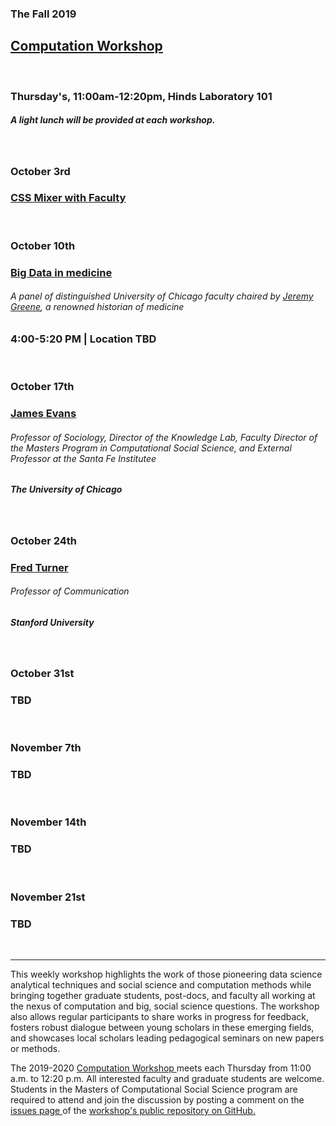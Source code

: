 
<h3 class=pfblock-header> The Fall 2019 </h3>
<h2 class=pfblock-header4> <a href="https://macss.uchicago.edu/content/computation-workshop"> Computation Workshop </a> </h2>
<br>
<h3 class=pfblock-header3> Thursday's, 11:00am-12:20pm, Hinds Laboratory 101 </h3>
<h5 class=pfblock-header3>A light lunch will be provided at each workshop.</h5>
<br>


<h3 class=pfblock-header4> October 3rd </h3>
<h3 class=pfblock-header4><a href="https://github.com/uchicago-computation-workshop/fall2019mixer"> CSS Mixer with Faculty </a> </h3>
<br>


<h3 class=pfblock-header4> October 10th </h3>
<h3 class=pfblock-header4><a href="https://github.com/uchicago-computation-workshop/BigDataMedicine"> Big Data in medicine </a> </h3>
<h6 class=pfblock-header4>A panel of distinguished University of Chicago faculty chaired by <a href="https://www.hopkinshistoryofmedicine.org/content/jeremy-greene">Jeremy Greene</a>, a renowned historian of medicine</h6>
<h3 class=pfblock-header4>4:00-5:20 PM | Location TBD</h5>
<br>

<h3 class=pfblock-header4> October 17th </h3>
<h3 class=pfblock-header4><a href="https://macss.uchicago.edu/directory/james-evans"> James Evans </a> </h3>
<h6 class=pfblock-header4>Professor of Sociology, Director of the Knowledge Lab, Faculty Director of the Masters Program in Computational Social Science, and External Professor at the Santa Fe Institutee</h6>
<h5 class=pfblock-header4>The University of Chicago</h5>
<br>


<h3 class=pfblock-header4>October 24th </h3>
<h3 class=pfblock-header4><a href="https://fredturner.stanford.edu/"> Fred Turner </a> </h3>
<h6 class=pfblock-header4>Professor of Communication </h6>
<h5 class=pfblock-header4>Stanford University</h5>
<br>


<h3 class=pfblock-header4>October 31st </h3>
<h3 class=pfblock-header4> TBD </h3>
<br>

<h3 class=pfblock-header4>November 7th </h3>
<h3 class=pfblock-header4> TBD </h3>
<br>

<h3 class=pfblock-header4>November 14th </h3>
<h3 class=pfblock-header4> TBD </h3>
<br>

<h3 class=pfblock-header4>November 21st </h3>
<h3 class=pfblock-header4> TBD </h3>
<br>


---

<p class=footertext2> This weekly workshop highlights the work of those pioneering data science analytical techniques and social science and computation methods while bringing together graduate students, post-docs, and faculty all working at the nexus of computation and big, social science questions. The workshop also allows regular participants to share works in progress for feedback, fosters robust dialogue between young scholars in these emerging fields, and showcases local scholars leading pedagogical seminars on new papers or methods. </p>

<p class=footertext2> The 2019-2020 <a href="https://macss.uchicago.edu/content/computation-workshop"> Computation Workshop </a> meets each Thursday from 11:00 a.m. to 12:20 p.m. All interested faculty and graduate students are welcome. Students in the Masters of Computational Social Science program are required to attend and join the discussion by posting a comment on the <a href="https://github.com/uchicago-computation-workshop/README"> issues page </a> of the <a href="https://github.com/uchicago-computation-workshop"> workshop's public repository on GitHub.</a></p>
